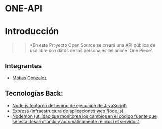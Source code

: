 # ONE-API

# Introducción
>>*En este Proyecto Open Source se creará una API pública de uso libre con datos de los personajes del animé 'One Piece'.

## Integrantes
- [Matias Gonzalez](https://github.com/MatiasGonzalez1)

## Tecnologías Back:

- [Node.js (entorno de tiempo de ejecución de JavaScript)](https://github.com/nodejs/node)
- [Express (infraestructura de aplicaciones web Node.js)](https://github.com/expressjs/express)
- [Nodemon (utilidad que monitorea los cambios en el código fuente que se esta desarrollando y automáticamente re inicia el servidor.)](https://github.com/remy/nodemon)
